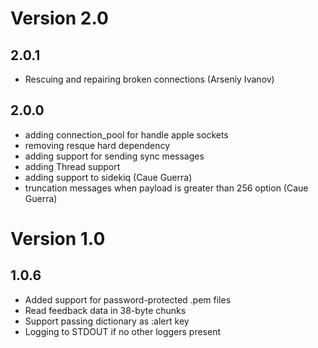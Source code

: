 # Version 2.0
## 2.0.1
- Rescuing and repairing broken connections (Arseniy Ivanov)

## 2.0.0
- adding connection_pool for handle apple sockets
- removing resque hard dependency
- adding support for sending sync messages
- adding Thread support
- adding support to sidekiq (Caue Guerra)
- truncation messages when payload is greater than 256 option (Caue Guerra)

# Version 1.0
## 1.0.6
- Added support for password-protected .pem files
- Read feedback data in 38-byte chunks
- Support passing dictionary as :alert key
- Logging to STDOUT if no other loggers present
